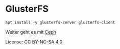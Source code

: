 # GlusterFS

```shell
apt install -y glusterfs-server glusterfs-client
```

Weiter geht es mit [Ceph](../11_Ceph)

License: CC BY-NC-SA 4.0
